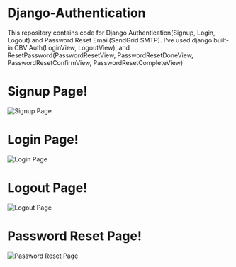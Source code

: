 # Django-Authentication
This repository contains code for Django Authentication(Signup, Login, Logout) and Password Reset Email(SendGrid SMTP). I've used django built-in CBV Auth(LoginView, LogoutView), and ResetPassword(PasswordResetView, PasswordResetDoneView, PasswordResetConfirmView, PasswordResetCompleteView)

# Signup Page!
![Signup Page](https://res.cloudinary.com/dwltrduan/image/upload/v1600618011/Screenshot_311_kotfl3.png)

# Login Page!
![Login Page](https://res.cloudinary.com/dwltrduan/image/upload/v1600618011/Screenshot_310_z8heia.png)

# Logout Page!
![Logout Page](https://res.cloudinary.com/dwltrduan/image/upload/v1600618012/Screenshot_313_mzdlef.png)

# Password Reset Page!
![Password Reset Page](https://res.cloudinary.com/dwltrduan/image/upload/v1601108529/R_p4ecru.jpg)


